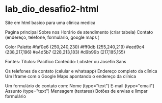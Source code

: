 # lab_dio_desafio2-html
Site em html basico para uma clinica medica

Pagina principal
Sobre nos
Horário de atendimento (criar tabela)
Contato (endereço, telefone, formulario, google maps )



Color Palette
#faf0e6	(250,240,230)
#fff0db	(255,240,219)
#eed9c4	(238,217,196)
#e4d5b7	(228,213,183)
#d9b99b	(217,185,155)

Fontes: 
Títulos:  Pacífico
Conteúdo:  Lobster ou Josefin Sans



Os telefones de contato (celular e whatsapp)
Endereço completo da clínica
Um Iframe com o Google Maps apontando o endereço da clínica

Um formulário de contato com:
Nome (type="text")
E-mail (type="email")
Assunto (type="text")
Mensagem (textarea)
Botões de envias e limpar formulário
